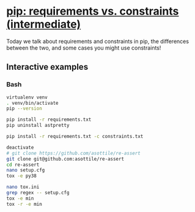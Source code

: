 # [pip: requirements vs. constraints (intermediate)](https://youtu.be/SeT-Gj_frd0)

Today we talk about requirements and constraints in pip, the differences between the two, and some cases you might use constraints!

## Interactive examples

### Bash

```bash
virtualenv venv
. venv/bin/activate
pip --version

pip install -r requirements.txt
pip uninstall astpretty

pip install -r requirements.txt -c constraints.txt

deactivate
# git clone https://github.com/asottile/re-assert
git clone git@github.com:asottile/re-assert
cd re-assert
nano setup.cfg
tox -e py38

nano tox.ini
grep regex -- setup.cfg
tox -e min
tox -r -e min
```
